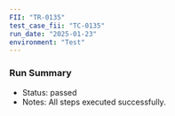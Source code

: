 ```yaml
---
FII: "TR-0135"
test_case_fii: "TC-0135"
run_date: "2025-01-23"
environment: "Test"
---
```


### Run Summary
- Status: passed
- Notes: All steps executed successfully.